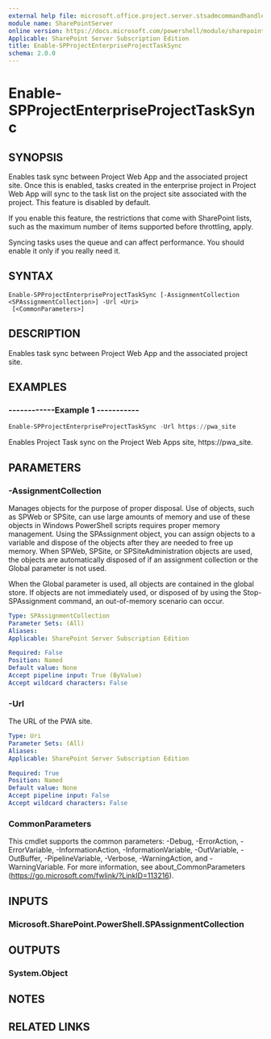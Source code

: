 ```yaml
---
external help file: microsoft.office.project.server.stsadmcommandhandler.dll-help.xml
module name: SharePointServer
online version: https://docs.microsoft.com/powershell/module/sharepoint-server/enable-spprojectenterpriseprojecttasksync
Applicable: SharePoint Server Subscription Edition
title: Enable-SPProjectEnterpriseProjectTaskSync
schema: 2.0.0
---
```


# Enable-SPProjectEnterpriseProjectTaskSync

## SYNOPSIS
Enables task sync between Project Web App and the associated project site. Once this is enabled, tasks created in the enterprise project in Project Web App will sync to the task list on the project site associated with the project. This feature is disabled by default.

If you enable this feature, the restrictions that come with SharePoint lists, such as the maximum number of items supported before throttling, apply.

Syncing tasks uses the queue and can affect performance. You should enable it only if you really need it.

## SYNTAX

```
Enable-SPProjectEnterpriseProjectTaskSync [-AssignmentCollection <SPAssignmentCollection>] -Url <Uri>
 [<CommonParameters>]
```

## DESCRIPTION
Enables task sync between Project Web App and the associated project site.

## EXAMPLES

### ------------Example 1 -----------
```powershell
Enable-SPProjectEnterpriseProjectTaskSync -Url https://pwa_site
```

Enables Project Task sync on the Project Web Apps site, https://pwa_site.

## PARAMETERS

### -AssignmentCollection
Manages objects for the purpose of proper disposal. Use of objects, such as SPWeb or SPSite, can use large amounts of memory and use of these objects in Windows PowerShell scripts requires proper memory management. Using the SPAssignment object, you can assign objects to a variable and dispose of the objects after they are needed to free up memory. When SPWeb, SPSite, or SPSiteAdministration objects are used, the objects are automatically disposed of if an assignment collection or the Global parameter is not used.

When the Global parameter is used, all objects are contained in the global store. If objects are not immediately used, or disposed of by using the Stop-SPAssignment command, an out-of-memory scenario can occur.

```yaml
Type: SPAssignmentCollection
Parameter Sets: (All)
Aliases: 
Applicable: SharePoint Server Subscription Edition

Required: False
Position: Named
Default value: None
Accept pipeline input: True (ByValue)
Accept wildcard characters: False
```

### -Url
The URL of the PWA site.

```yaml
Type: Uri
Parameter Sets: (All)
Aliases: 
Applicable: SharePoint Server Subscription Edition

Required: True
Position: Named
Default value: None
Accept pipeline input: False
Accept wildcard characters: False
```

### CommonParameters
This cmdlet supports the common parameters: -Debug, -ErrorAction, -ErrorVariable, -InformationAction, -InformationVariable, -OutVariable, -OutBuffer, -PipelineVariable, -Verbose, -WarningAction, and -WarningVariable. For more information, see about_CommonParameters (https://go.microsoft.com/fwlink/?LinkID=113216).

## INPUTS

### Microsoft.SharePoint.PowerShell.SPAssignmentCollection

## OUTPUTS

### System.Object

## NOTES

## RELATED LINKS

